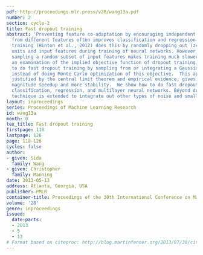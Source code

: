 ```yaml
---
pdf: http://proceedings.mlr.press/v28/wang13a.pdf
number: 2
section: cycle-2
title: Fast dropout training
abstract: 'Preventing feature co-adaptation by encouraging independent contributions
  from different features often improves classification and regression performance.  Dropout
  training (Hinton et al., 2012) does this by randomly dropping out (zeroing) hidden
  units and input features during training of neural networks. However, repeatedly
  sampling a random subset of input features makes training much slower. Based on
  an examination of the implied objective function of dropout training, we show how
  to do fast dropout training by sampling from or integrating a Gaussian approximation,
  instead of doing Monte Carlo optimization of this objective.  This approximation,
  justified by the central limit theorem and empirical evidence, gives an order of
  magnitude speedup and more stability.  We show how to do fast dropout training for
  classification, regression, and multilayer neural networks. Beyond dropout, our
  technique is extended to integrate out other types of noise and small image transformations. '
layout: inproceedings
series: Proceedings of Machine Learning Research
id: wang13a
month: 0
tex_title: Fast dropout training
firstpage: 118
lastpage: 126
page: 118-126
cycles: false
author:
- given: Sida
  family: Wang
- given: Christopher
  family: Manning
date: 2013-05-13
address: Atlanta, Georgia, USA
publisher: PMLR
container-title: Proceedings of the 30th International Conference on Machine Learning
volume: '28'
genre: inproceedings
issued:
  date-parts:
  - 2013
  - 5
  - 13
# Format based on citeproc: http://blog.martinfenner.org/2013/07/30/citeproc-yaml-for-bibliographies/
---
```

